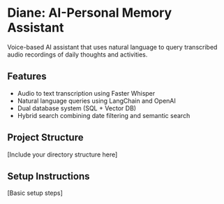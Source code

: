 # Diane: AI-Personal Memory Assistant

Voice-based AI assistant that uses natural language to query transcribed audio recordings of daily thoughts and activities.

## Features

- Audio to text transcription using Faster Whisper
- Natural language queries using LangChain and OpenAI
- Dual database system (SQL + Vector DB)
- Hybrid search combining date filtering and semantic search

## Project Structure

[Include your directory structure here]

## Setup Instructions

[Basic setup steps]
